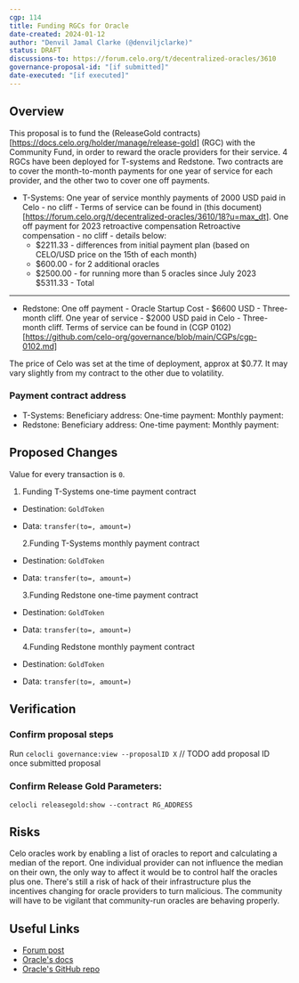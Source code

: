 ```yaml
---
cgp: 114
title: Funding RGCs for Oracle
date-created: 2024-01-12
author: "Denvil Jamal Clarke (@denviljclarke)"
status: DRAFT
discussions-to: https://forum.celo.org/t/decentralized-oracles/3610
governance-proposal-id: "[if submitted]"
date-executed: "[if executed]"
---
```


## Overview

This proposal is to fund the (ReleaseGold contracts)[https://docs.celo.org/holder/manage/release-gold] (RGC) with the Community Fund, in order to reward the oracle providers for their service. 4 RGCs have been deployed for T-systems and Redstone. Two contracts are to cover the month-to-month payments for one year of service for each provider, and the other two to cover one off payments.

- T-Systems:
  One year of service monthly payments of 2000 USD paid in Celo - no cliff - Terms of service can be found in (this document)[https://forum.celo.org/t/decentralized-oracles/3610/18?u=max_dt].
  One off payment for 2023 retroactive compensation Retroactive compensation - no cliff - details below:
  - $2211.33 - differences from initial payment plan (based on CELO/USD     price on the 15th of each month)
  - $600.00  - for 2 additional oracles
  - $2500.00 - for running more than 5 oracles since July 2023
  $5311.33 - Total

---

- Redstone:
  One off payment - Oracle Startup Cost - $6600 USD - Three-month cliff.
  One year of service - $2000 USD paid in Celo - Three-month cliff.
  Terms of service can be found in (CGP 0102)[https://github.com/celo-org/governance/blob/main/CGPs/cgp-0102.md]

The price of Celo was set at the time of deployment, approx at $0.77. It may vary slightly from my contract to the other due to volatility.

### Payment contract address

- T-Systems:
  Beneficiary address:
  One-time payment:
  Monthly payment:
- Redstone:
  Beneficiary address:
  One-time payment:
  Monthly payment:

## Proposed Changes

Value for every transaction is `0`.

1. Funding T-Systems one-time payment contract

- Destination: `GoldToken`
- Data: `transfer(to=, amount=)`

  2.Funding T-Systems monthly payment contract

- Destination: `GoldToken`
- Data: `transfer(to=, amount=)`

  3.Funding Redstone one-time payment contract

- Destination: `GoldToken`
- Data: `transfer(to=, amount=)`

  4.Funding Redstone monthly payment contract

- Destination: `GoldToken`
- Data: `transfer(to=, amount=)`

## Verification

### Confirm proposal steps

Run `celocli governance:view --proposalID X` // TODO add proposal ID once submitted proposal

### Confirm Release Gold Parameters:

`celocli releasegold:show --contract RG_ADDRESS`

## Risks

Celo oracles work by enabling a list of oracles to report and calculating a median of the report. One individual provider can not influence the median on their own, the only way to affect it would be to control half the oracles plus one.
There's still a risk of hack of their infrastructure plus the incentives changing for oracle providers to turn malicious. The community will have to be vigilant that community-run oracles are behaving properly.

## Useful Links

- [Forum post](https://forum.celo.org/t/decentralized-oracles/3610/2)
- [Oracle's docs](https://docs.celo.org/celo-codebase/protocol/stability/oracles)
- [Oracle's GitHub repo](https://github.com/celo-org/celo-oracle)
